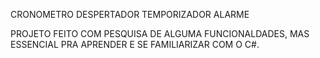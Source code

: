 CRONOMETRO
DESPERTADOR
TEMPORIZADOR
ALARME

PROJETO FEITO COM PESQUISA DE ALGUMA FUNCIONALDADES, MAS ESSENCIAL PRA APRENDER E SE FAMILIARIZAR COM O C#.
